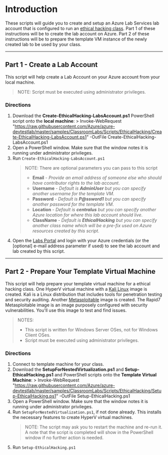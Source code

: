 # Introduction
These scripts will guide you to create and setup an Azure Lab Services lab account that is configured to run an [ethical hacking class](https://docs.microsoft.com/en-us/azure/lab-services/classroom-labs/class-type-ethical-hacking). Part 1 of these instructions will be to create the lab account on Azure. Part 2 of these instructions will be to prepare the template VM instance of the newly created lab to be used by your class.

- - - -

## Part 1 - Create a Lab Account 
This script will help create a Lab Account on your Azure account from your local machine.

> NOTE: Script must be executed using administrator privileges.

### Directions
1. Download the **Create-EthicalHacking-LabsAccount.ps1** PowerShell script onto the **local machine**:
          > Invoke-WebRequest "https://raw.githubusercontent.com/Azure/azure-devtestlab/master/samples/ClassroomLabs/Scripts/EthicalHacking/Create-EthicalHacking-LabsAccount.ps1" -OutFile Create-EthicalHacking-LabsAccount.ps1
1. Open a PowerShell window.  Make sure that the window notes it is running under administrator privileges.
1. Run `Create-EthicalHacking-LabsAccount.ps1`
     > NOTE: There are optional parameters you can pass to this script
     > - **Email** - *Provide an email address of someone else who should have contributor rights to the lab account*.
     > - **Username** - *Default is **AdminUser** but you can specify another username for the template VM*.
     > - **Password** - *Default is **P@ssword1** but you can specify another password for the template VM*.
     > - **Location** - *Default is **centralus** but you can specify another Azure location for where this lab account should live*.
     > - **ClassName** - *Default is **EthicalHacking** but you can specify another class name which will be a pre-fix used on Azure resources created by this script*.
1. Open the [Labs Portal](https://labs.azure.com) and login with your Azure credentials (or the [optional] e-mail address parameter if used) to see the lab account and lab created by this script.

- - - -

## Part 2 - Prepare Your Template Virtual Machine
This script will help prepare your template virtual machine for a ethical hacking class.  One HyperV virtual machine with a [Kali Linux](https://www.kali.org/) image is created.  Kali is a Linux distribution that includes tools for penetration testing and security auditing.  Another [Metasploitable](https://github.com/rapid7/metasploitable3) image is created.  The Rapid7 Metasploitable image is an image purposely configured with security vulnerabilities. You'll use this image to test and find issues.

> NOTES:
> - This script is written for Windows Server OSes, not for Windows Client OSes.
> - Script must be executed using administrator privileges.

### Directions
1. Connect to template machine for your class.
1. Download the **SetupForNestedVirtualization.ps1** and **Setup-EthicalHacking.ps1** and PowerShell scripts onto the **Template Virtual Machine**:
          > Invoke-WebRequest "https://raw.githubusercontent.com/Azure/azure-devtestlab/master/samples/ClassroomLabs/Scripts/EthicalHacking/Setup-EthicalHacking.ps1" -OutFile Setup-EthicalHacking.ps1
1. Open a PowerShell window.  Make sure that the window notes it is running under administrator privileges.
1. Run `SetupForNestedVirtualization.ps1`, if not done already.  This installs the necessary features to create HyperV virtual machines.
     > NOTE: The script may ask you to restart the machine and re-run it.  A note that the script is completed will show in the PowerShell window if no further action is needed.
1. Run `Setup-EthicalHacking.ps1`
